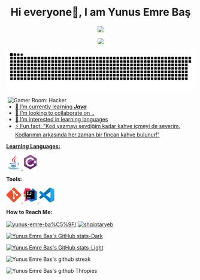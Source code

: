 

<h1 align="center">Hi everyone👋, I am Yunus Emre Baş</h1>

<p align="center">
<a href="https://git.io/typing-svg" target="blank"><img align="center" src="https://readme-typing-svg.herokuapp.com?font=Tourney&weight=900&size=31&pause=1500&color=29F2F7&center=true&vCenter=true&width=504&lines=Welcome+to+my+Github+profile">

<p align="center">
<a href="https://git.io/typing-svg" target="blank"><img align="center" src="https://readme-typing-svg.herokuapp.com?font=Gluten&weight=900&size=31&pause=1500&color=F70E0E&center=true&vCenter=true&width=504&lines=Everything+About+Me">

<div align="center"><img src="github-contribution-grid-snake-dark (1).svg"></div>














<img align="right" alt="Gamer Room: Hacker" width="500" src="https://github.com/emreyunusbas/emreyunusbas/assets/116023532/67dd657c-346f-436f-8ad9-23e6ac4dfc3b">




<p align="left">

- 🌱 I’m currently learning ***Java*** <br>
- 👯 I’m looking to collaborate on .. <br>
- 🔭 I’m interested in learning languages <br>
- ⚡ Fun fact: "Kod yazmayı sevdiğim kadar kahve içmeyi de severim. Kodlarımın arkasında her zaman bir fincan kahve bulunur!" <br>

**Learning Languages:**
<p align="left">
  
<a href="https://www.java.com" target="_blank" rel="noreferrer"> <img src="https://raw.githubusercontent.com/devicons/devicon/master/icons/java/java-original.svg" alt="java" width="40" height="40"/> </a>
<a href="https://www.java.com" target="_blank" rel="noreferrer"> <img src="https://raw.githubusercontent.com/devicons/devicon/master/icons/csharp/csharp-original.svg" alt="java" width="40" height="40"/> </a>

**Tools:**
<p align="left">
<a href="https://git-scm.com/" target="_blank" rel="noreferrer"> <img src="https://github.com/devicons/devicon/blob/master/icons/git/git-original.svg" alt="git" width="40" height="40"/> </a>
<a href="https://www.jetbrains.com/idea/" target="_blank" rel="noreferrer"> <img src="https://github.com/devicons/devicon/blob/master/icons/intellij/intellij-original.svg" alt="intellij" width="40" height="40"/> </a> 
<a href="https://code.visualstudio.com/" target="_blank" rel="noreferrer"> <img src="https://github.com/devicons/devicon/blob/master/icons/vscode/vscode-original.svg" alt="vscode" width="40" height="40"/> </a>   
  </p>

**How to Reach Me:**
<p align="left">
<a href="https://www.linkedin.com/in/yunus-emre-ba%C5%9F/" target="blank"><img align="center" src="https://raw.githubusercontent.com/rahuldkjain/github-profile-readme-generator/master/src/images/icons/Social/linked-in-alt.svg" alt="yunus-emre-ba%C5%9F/" height="30" width="40" /></a>
<a href="https://www.instagram.com/shqiptaryeb/" target="blank"><img align="center" src="https://i.hizliresim.com/ibl4yn2.png" alt="shqiptaryeb" height="40" width="40 /></a>
</p>
<br>

<img align="left" width="500" src="https://github-readme-streak-stats.herokuapp.com/?user=emreyunusbas&theme=blue-green">


[![Yunus Emre Bas's GitHub stats-Dark](https://github-readme-stats.vercel.app/api?username=emreyunusbas&show_icons=true&theme=dark#gh-dark-mode-only)](https://github.com/emreyunusbas/github-readme-stats#gh-dark-mode-only)

[![Yunus Emre Bas's GitHub stats-Light](https://github-readme-stats.vercel.app/api?username=emreyunusbas&show_icons=true&theme=default#gh-light-mode-only)](https://github.com/emreyunusbas/github-readme-stats#gh-light-mode-only)

![Yunus Emre Bas's github streak](https://github-readme-streak-stats.herokuapp.com/?user=emreyunusbas&theme=blue-green)

![Yunus Emre Bas's github Thropies](https://github-profile-trophy.vercel.app/?username=emreyunusbas&theme=radical&no-frame=false&no-bg=false&margin-w=4)


